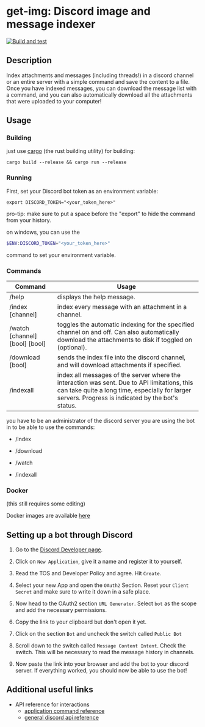 # get-img: Discord image and message indexer

[![Build and test](https://github.com/ItsGamerik/get-img/actions/workflows/build.yml/badge.svg)](https://github.com/ItsGamerik/get-img/actions/workflows/build.yml)

## Description

Index attachments and messages (including threads!) in a discord channel or an entire server with a simple command and save the content to a file.
Once you have indexed messages, you can download the message list with a command, and you can also automatically download all the attachments that were uploaded to your computer!

## Usage

### Building

just use [cargo](https://www.rust-lang.org/tools/install) (the rust building utility) for building:

```shell
cargo build --release && cargo run --release
```

### Running

First, set your Discord bot token as an environment variable:

```shell
export DISCORD_TOKEN="<your_token_here>"
```

pro-tip: make sure to put a space before the "export" to hide the command from your history.

on windows, you can use the

```powershell
$ENV:DISCORD_TOKEN="<your_token_here>"
```

command to set your environment variable.

### Commands

| Command                        | Usage                                                                                                                                                                                               |
|--------------------------------|-----------------------------------------------------------------------------------------------------------------------------------------------------------------------------------------------------|
| /help                          | displays the help message.                                                                                                                                                                          |
| /index [channel]               | index every message with an attachment in a channel.                                                                                                                                                |
| /watch [channel] [bool] [bool] | toggles the automatic indexing for the specified channel on and off. Can also automatically download the attachments to disk if toggled on (optional).                                              |
| /download [bool]               | sends the index file into the discord channel, and will download attachments if specified.                                                                                                          |
| /indexall                      | index all messages of the server where the interaction was sent. Due to API limitations, this can take quite a long time, especially for larger servers. Progress is indicated by the bot's status. |

you have to be an administrator of the discord server you are using the bot in to be able to use the commands:  

- /index

- /download

- /watch

- /indexall

### Docker

(this still requires some editing)

Docker images are available [here](https://hub.docker.com/r/gamerik/get-img)

## Setting up a bot through Discord

1. Go to the [Discord Developer page](https://discord.com/developers/applications).

2. Click on `New Application`, give it a name and register it to yourself.

3. Read the TOS and Developer Policy and agree. Hit `Create`.

4. Select your new App and open the `OAuth2` Section. Reset your `Client Secret` and make sure to write it down in a safe place.

5. Now head to the OAuth2 section `URL Generator`. Select `bot` as the scope and add the necessary permissions.

6. Copy the link to your clipboard but don't open it yet.

7. Click on the section `Bot` and uncheck the switch called `Public Bot`

8. Scroll down to the switch called `Message Content Intent`. Check the switch. This will be necessary to read the message history in channels.

9. Now paste the link into your browser and add the bot to your discord server. If everything worked, you should now be able to use the bot!

## Additional useful links

- API reference for interactions
  - [application command reference](https://discord.com/developers/docs/interactions/application-commands)
  - [general discord api reference](https://discord.com/developers/docs/reference)
